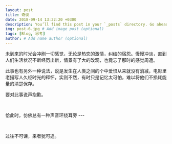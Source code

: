 ```yaml
---
layout: post
title: 奇谈
date: 2018-09-14 13:32:20 +0300
description: You’ll find this post in your `_posts` directory. Go ahead and edit it and re-build the site to see your changes. # Add post description (optional)
img: post-6.jpg # Add image post (optional)
tags: [Blog, 思考]
author: # Add name author (optional)
---
```




未到来的时光会冲刷一切感觉，无论是热恋的激情，纠结的宿怨。慢慢冲淡，直到人们生活状况不断经历出新，情景有了大的改观，也竟忘了那时的感觉周遭。

此事也有另外一种说法，说是发生在人类之间的个中爱恨从来就没有消减，电影里老描写人久经时光的释怀，实则不然，有时只是记忆太可怕，难以将他们不损耗能量的清楚保存。

要对此事说声抱歉。

<br/>



恰此时，仿佛总有一种声音环绕耳旁 --- 

<br/>

过往不可谏，来者犹可追。



<br/>

 

 






